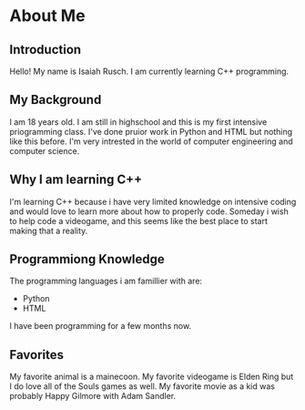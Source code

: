 # About Me

## Introduction

Hello! My name is Isaiah Rusch. I am currently learning C++ programming.

## My Background

I am 18 years old. I am still in highschool and this is my first intensive priogramming class. I've done pruior work in Python and HTML but nothing like this before. I'm very intrested in the world of computer engineering and computer science. 

## Why I am learning C++

I'm learning C++ because i have very limited knowledge on intensive coding and would love to learn more about how to properly code. Someday i wish to help code a videogame, and this seems like the best place to start making that a reality. 

## Programmiong Knowledge

The programming languages i am famillier with are: 
- Python
- HTML

I have been programming for a few months now. 

## Favorites

My favorite animal is a mainecoon. My favorite videogame is Elden Ring but I do love all of the Souls games as well. My favorite movie as a kid was probably Happy Gilmore with Adam Sandler. 